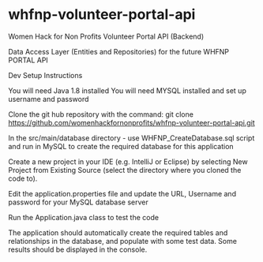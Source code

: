 # whfnp-volunteer-portal-api
Women Hack for Non Profits Volunteer Portal API (Backend)

Data Access Layer (Entities and Repositories) for the future WHFNP PORTAL API

Dev Setup Instructions

You will need Java 1.8 installed
You will need MYSQL installed and set up username and password

Clone the git hub repository with the command: git clone https://github.com/womenhackfornonprofits/whfnp-volunteer-portal-api.git

In the src/main/database directory - use WHFNP_CreateDatabase.sql script and run in MySQL to create the required database for this application

Create a new project in your IDE (e.g. IntelliJ or Eclipse) by selecting New Project from Existing Source (select the directory where you cloned the code to).

Edit the application.properties file and update the URL, Username and password for your MySQL database server

Run the Application.java class to test the code

The application should automatically create the required tables and relationships in the database, and populate with some test data.  Some results should be displayed in the console.





